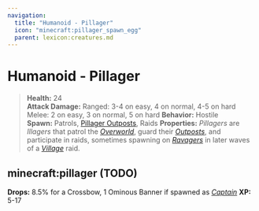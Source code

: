 ```yaml
---
navigation:
  title: "Humanoid - Pillager"
  icon: "minecraft:pillager_spawn_egg"
  parent: lexicon:creatures.md
---
```


# Humanoid - Pillager

> __Health:__ 24  
> __Attack Damage:__ 
Ranged: 3-4 on easy, 4 on normal, 4-5 on hard 
Melee: 2 on easy, 3 on normal, 5 on hard 
> __Behavior:__ Hostile     
> __Spawn:__ Patrols, [Pillager Outposts](../world/structures.md#outpost), Raids 
> __Properties:__ 
*Pillagers* are *Illagers* that patrol the [*Overworld*](../world/dimensions.md#overworld), guard their [*Outposts*](../world/structures.md#outpost), and participate in raids, sometimes spawning on [*Ravagers*](./monster.md#ravanger) in later waves of a [*Village*](../world/structures.md#village) raid.

## minecraft:pillager (TODO)

<GameScene zoom={4}>
  <Entity id="minecraft:pillager" />
</GameScene>

__Drops:__ 8.5% for a Crossbow, 1 Ominous Banner if spawned as [*Captain*](./boss-raid_captain.md) 
__XP:__ 5-17

